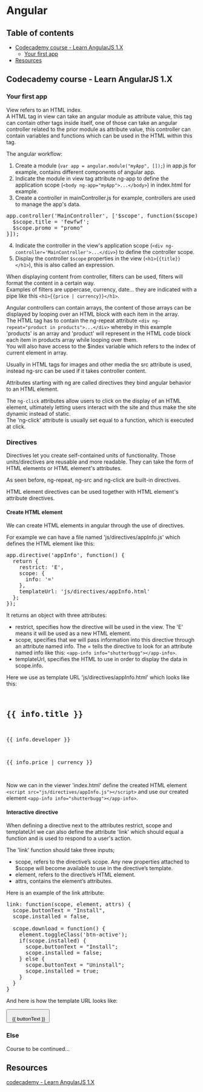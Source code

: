# Angular

## Table of contents
- [Codecademy course - Learn AngularJS 1.X](#Codecademy-course---Learn-AngularJS-1.X)
  - [Your first app](#Your-first-app)
- [Resources](#Resources)

## Codecademy course - Learn AngularJS 1.X
### Your first app
View refers to an HTML index.<br>
A HTML tag in view can take an angular module as attribute value, this tag can contain other tags inside itself, one of those can take an angular controller related to the prior module as attribute value, this controller can contain variables and functions which can be used in the HTML within this tag.<br>

The angular workflow:
1. Create a module (`var app = angular.module("myApp", []);`) in app.js for example, contains different components of angular app.
2. Indicate the module in view tag attribute ng-app to define the application scope (`<body ng-app="myApp">...</body>`) in index.html for example.
3. Create a controller in mainController.js for example, controllers are used to manage the app's data.
<pre>
app.controller('MainController', ['$scope', function($scope) { 
  $scope.title = 'fewfwf'; 
  $scope.promo = "promo"
}]);
</pre>
4. Indicate the controller in the view's application scope (`<div ng-controller='MainController'>...</div>`) to define the controller scope.
5. Display the controller `$scope` properties in the view (`<h1>{{title}}</h1>`), this is also called an expression.

When displaying content from controller, filters can be used, filters will format the content in a certain way.<br>
Examples of filters are uppercase, currency, date... they are indicated with a pipe like this `<h1>{{price | currency}}</h1>`.

Angular controllers can contain arrays, the content of those arrays can be displayed by looping over an HTML block with each item in the array.<br>
The HTML tag has to contain the ng-repeat attribute `<div ng-repeat="product in products">...</div>` whereby in this example 'products' is an array and 'product' will represent in the HTML code block each item in products array while looping over them.<br>
You will also have access to the $index variable which refers to the index of current element in array.

Usually in HTML tags for images and other media the src attribute is used, instead ng-src can be used if it takes controller content.

Attributes starting with ng are called directives they bind angular behavior to an HTML element.

The `ng-click` attributes allow users to click on the display of an HTML element, ultimately letting users interact with the site and thus make the site dynamic instead of static.<br>
The 'ng-click' attribute is usually set equal to a function, which is executed at click.

### Directives
Directives let you create self-contained units of functionality. Those units/directives are reusable and more readable. They can take the form of HTML elements or HTML element's attributes.

As seen before, ng-repeat, ng-src and ng-click are built-in directives.

HTML element directives can be used together with HTML element's attribute directives.

#### Create HTML element
We can create HTML elements in angular through the use of directives.<br>

For example we can have a file named 'js/directives/appInfo.js' which defines the HTML element like this:
<pre>
app.directive('appInfo', function() { 
  return { 
    restrict: 'E', 
    scope: { 
      info: '=' 
    }, 
    templateUrl: 'js/directives/appInfo.html' 
  }; 
}); 
</pre>
It returns an object with three attributes:
* restrict, specifies how the directive will be used in the view. The 'E' means it will be used as a new HTML element.
* scope, specifies that we will pass information into this directive through an attribute named info. The = tells the directive to look for an attribute named info like this: `<app-info info="shutterbugg"></app-info>`.
* templateUrl, specifies the HTML to use in order to display the data in scope.info.

Here we use as template URL 'js/directives/appInfo.html' which looks like this:
<pre>
<img class="icon" ng-src="{{ info.icon }}"> 
<h2 class="title">{{ info.title }}</h2> 
<p class="developer">{{ info.developer }}</p> 
<p class="price">{{ info.price | currency }}</p> 
</pre>

Now we can in the viewer 'index.html' define the created HTML element `<script src="js/directives/appInfo.js"></script>` and use our created element `<app-info info="shutterbugg"></app-info>`.

#### Interactive directive
When defining a directive next to the attributes restrict, scope and templateUrl we can also define the attribute 'link' which should equal a function and is used to respond to a user's action.

The 'link' function should take three inputs;
* scope, refers to the directive’s scope. Any new properties attached to $scope will become available to use in the directive’s template.
* element, refers to the directive’s HTML element.
* attrs, contains the element’s attributes.

Here is an example of the link attribute:
<pre>
link: function(scope, element, attrs) { 
  scope.buttonText = "Install", 
  scope.installed = false, 
 
  scope.download = function() { 
    element.toggleClass('btn-active'); 
    if(scope.installed) { 
      scope.buttonText = "Install"; 
      scope.installed = false; 
    } else { 
      scope.buttonText = "Uninstall"; 
      scope.installed = true; 
    } 
  } 
}
</pre>

And here is how the template URL looks like:
<pre>
<button class="btn btn-active" ng-click="download()"> 
  {{ buttonText }} 
</button>
</pre>

### Else
Course to be continued...

## Resources
[codecademy - Learn AngularJS 1.X](https://www.codecademy.com/learn/learn-angularjs)
